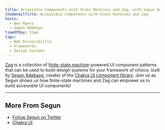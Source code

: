```yaml
---
title: Accessible Components with State Machines and Zag, with Segun Adebayo
thumbnailTitle: Accessible Components with State Machines and Zag
hosts:
  - Ben Myers
  - Segun Adebayo
timeOfDay: 11am
tags:
  - Web Accessibility
  - Frameworks
  - Design Systems
---
```


[Zag](https://zagjs.com) is a collection of [finite-state machine](https://en.wikipedia.org/wiki/Finite-state_machine)-powered UI component patterns that can be used to build design systems for your framework of choice, built by [Segun Adebayo](https://twitter.com/thesegunadebayo), creator of the [Chakra UI component library](https://chakra-ui.com/). Join us as Segun shows us how finite-state machines and Zag can empower us to build accessible UI components!

---

## More From Segun

- [Follow Segun on Twitter](https://twitter.com/thesegunadebayo)
- [Chakra UI](https://chakra-ui.com/)
